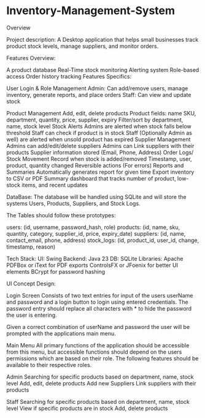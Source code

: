 # Inventory-Management-System
Overview

Project description:
A Desktop application that helps small businesses track product stock levels, manage suppliers, and monitor orders. 

Features Overview:

A product database
Real-Time stock monitoring
Alerting system
Role-based access
Order history tracking
Features Specifics:

User Login & Role Management
Admin: Can add/remove users, manage inventory, generate reports, and place orders
Staff: Can view and update stock

Product Management
Add, edit, delete products
Product fields: name SKU, department, quantity, price, supplier, expiry
Filter/sort by department, name, stock level
Stock Alerts
Admins are alerted when stock falls below threshold
Staff can check if product is in stock
Staff (Optionally Admin as well) are alerted when unsold product has expired
Supplier Management
Admins can add/edit/delete suppliers
Admins can Link suppliers with their products
Supplier information stored (Email, Phone, Address)
Order Logs/ Stock Movement
Record when stock is added/removed
Timestamp, user, product, quantity changed
Reversible actions (For errors)
Reports and Summaries
Automatically generates report for given time
Export inventory to CSV or PDF
Summary dashboard that tracks number of product, low-stock items, and recent updates

DataBase:
The database will be handled using SQLite and will store the systems Users, Products, Suppliers, and Stock Logs. 

The Tables should follow these prototypes:

users: (id, username, password_hash, role)
products: (id, name, sku, quantity, category, supplier_id, price, expiry_date)
suppliers: (id, name, contact_email, phone, address)
stock_logs: (id, product_id, user_id, change, timestamp, reason)

Tech Stack: 
UI: Swing
Backend: Java 23
DB: SQLite
Libraries:
Apache PDFBox or iText for PDF exports
ControlsFX or JFoenix for better UI elements
BCrypt for password hashing

UI Concept Design:

Login Screen 
Consists of two text entries for input of the users userName and password and a login button 
to login using entered credentials. The password entry should replace all characters with * to
hide the password the user is entering.

Given a correct combination of userName and password the user will be prompted with the applications main menu.

Main Menu
All primary functions of the application should be accessible from this menu, but accessible functions should 
depend on the users permissions which are based on their role. The following features should be available to their 
respective roles.

Admin
Searching for specific products based on department, name, stock level
Add, edit, delete products
Add new Suppliers
Link suppliers with their products


Staff
Searching for specific products based on department, name, stock level
View if specific products are in stock
Add, delete products

